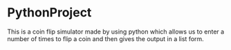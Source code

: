 # PythonProject
This is a coin flip simulator made by using python which allows us to enter a number of times to flip a coin and then gives the output in a list form.
